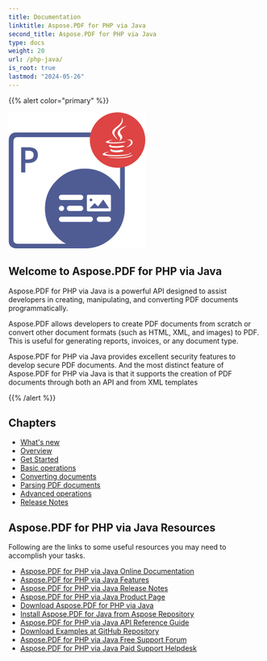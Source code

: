 ```yaml
---
title: Documentation
linktitle: Aspose.PDF for PHP via Java
second_title: Aspose.PDF for PHP via Java
type: docs
weight: 20
url: /php-java/
is_root: true
lastmod: "2024-05-26"
---
```


{{% alert color="primary" %}}

![Aspose.PDF for PHP via Java](aspose_pdf-for-php-java.png)

<h2>Welcome to Aspose.PDF for PHP via Java</h2>

Aspose.PDF for PHP via Java is a powerful API designed to assist developers in creating, manipulating, and converting PDF documents programmatically. 

Aspose.PDF allows developers to create PDF documents from scratch or convert other document formats (such as HTML, XML, and images) to PDF. This is useful for generating reports, invoices, or any document type.

Aspose.PDF for PHP via Java provides excellent security features to develop secure PDF documents. And the most distinct feature of Aspose.PDF for PHP via Java is that it supports the creation of PDF documents through both an API and from XML templates

{{% /alert %}}

<h2>Chapters </h2>

- [What's new](/pdf/php-java/whatsnew/)
- [Overview](/pdf/php-java/overview/)
- [Get Started](/pdf/php-java/get-started/)
- [Basic operations](/pdf/php-java/basic-operations/)
- [Converting documents](/pdf/php-java/converting/)
- [Parsing PDF documents](/pdf/php-java/parsing/)
- [Advanced operations](/pdf/php-java/advanced-operations/)
- [Release Notes]()

<h2> Aspose.PDF for PHP via Java Resources</h2>
Following are the links to some useful resources you may need to accomplish your tasks.

- [Aspose.PDF for PHP via Java Online Documentation](/pdf/php-java/)
- [Aspose.PDF for PHP via Java Features](/pdf/php-java/key-features/)
- [Aspose.PDF for PHP via Java Release Notes]()
- [Aspose.PDF for PHP via Java Product Page](https://products.aspose.com/pdf/php-java/)
- [Download Aspose.PDF for PHP via Java]()
- [Install Aspose.PDF for Java from Aspose Repository](/pdf/php-java/installation/)
- [Aspose.PDF for PHP via Java API Reference Guide](https://reference.aspose.com/java/pdf)
- [Download Examples at GitHub Repository]()
- [Aspose.PDF for PHP via Java Free Support Forum](https://forum.aspose.com/c/pdf)
- [Aspose.PDF for PHP via Java Paid Support Helpdesk](https://helpdesk.aspose.com/)

